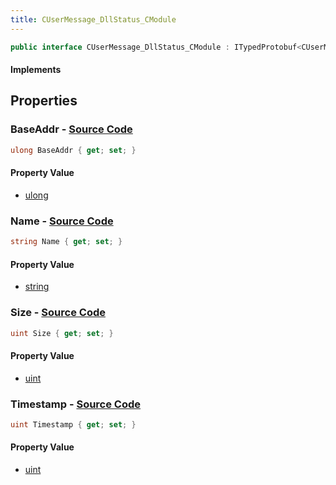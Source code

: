 ```yaml
---
title: CUserMessage_DllStatus_CModule
---
```


```csharp
public interface CUserMessage_DllStatus_CModule : ITypedProtobuf<CUserMessage_DllStatus_CModule>, INativeHandle
```

#### Implements

## Properties

### **BaseAddr** - [Source Code](https://github.com/swiftly-solution/swiftlys2/blob/main/managed/src/SwiftlyS2.Generated/Protobufs/Interfaces/CUserMessage_DllStatus_CModule.cs#L13)

```csharp
ulong BaseAddr { get; set; }
```

#### Property Value

- [ulong](https://learn.microsoft.com/dotnet/api/system.uint64)

### **Name** - [Source Code](https://github.com/swiftly-solution/swiftlys2/blob/main/managed/src/SwiftlyS2.Generated/Protobufs/Interfaces/CUserMessage_DllStatus_CModule.cs#L16)

```csharp
string Name { get; set; }
```

#### Property Value

- [string](https://learn.microsoft.com/dotnet/api/system.string)

### **Size** - [Source Code](https://github.com/swiftly-solution/swiftlys2/blob/main/managed/src/SwiftlyS2.Generated/Protobufs/Interfaces/CUserMessage_DllStatus_CModule.cs#L19)

```csharp
uint Size { get; set; }
```

#### Property Value

- [uint](https://learn.microsoft.com/dotnet/api/system.uint32)

### **Timestamp** - [Source Code](https://github.com/swiftly-solution/swiftlys2/blob/main/managed/src/SwiftlyS2.Generated/Protobufs/Interfaces/CUserMessage_DllStatus_CModule.cs#L22)

```csharp
uint Timestamp { get; set; }
```

#### Property Value

- [uint](https://learn.microsoft.com/dotnet/api/system.uint32)

